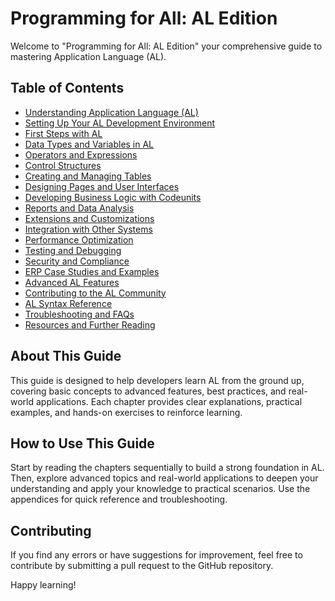 # Programming for All: AL Edition

Welcome to "Programming for All: AL Edition" your comprehensive guide to mastering Application Language (AL).

## Table of Contents

- [Understanding Application Language (AL)](chapters/chapter1.md)
- [Setting Up Your AL Development Environment](chapters/chapter2.md)
- [First Steps with AL](chapters/chapter3.md)
- [Data Types and Variables in AL](chapters/chapter4.md)
- [Operators and Expressions](chapters/chapter5.md)
- [Control Structures](chapters/chapter6.md)
- [Creating and Managing Tables](chapters/chapter7.md)
- [Designing Pages and User Interfaces](chapters/chapter8.md)
- [Developing Business Logic with Codeunits](chapters/chapter9.md)
- [Reports and Data Analysis](chapters/chapter10.md)
- [Extensions and Customizations](chapters/chapter11.md)
- [Integration with Other Systems](chapters/chapter12.md)
- [Performance Optimization](chapters/chapter13.md)
- [Testing and Debugging](chapters/chapter14.md)
- [Security and Compliance](chapters/chapter15.md)
- [ERP Case Studies and Examples](chapters/chapter16.md)
- [Advanced AL Features](chapters/chapter17.md)
- [Contributing to the AL Community](chapters/chapter18.md)
- [AL Syntax Reference](chapters/appendix-a.md)
- [Troubleshooting and FAQs](chapters/appendix-b.md)
- [Resources and Further Reading](chapters/appendix-c.md)

## About This Guide

This guide is designed to help developers learn AL from the ground up, covering basic concepts to advanced features, best practices, and real-world applications. Each chapter provides clear explanations, practical examples, and hands-on exercises to reinforce learning.

## How to Use This Guide

Start by reading the chapters sequentially to build a strong foundation in AL. Then, explore advanced topics and real-world applications to deepen your understanding and apply your knowledge to practical scenarios. Use the appendices for quick reference and troubleshooting.

## Contributing

If you find any errors or have suggestions for improvement, feel free to contribute by submitting a pull request to the GitHub repository.

Happy learning!
